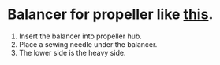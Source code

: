 # Balancer for propeller like [this](https://smile.amazon.com/gp/product/B07PWBNQ5V/ref=ppx_yo_dt_b_asin_title_o01_s00?ie=UTF8&psc=1).
1. Insert the balancer into propeller hub.
1. Place a sewing needle under the balancer.
1. The lower side is the heavy side.